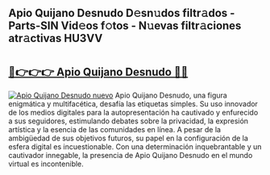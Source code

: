 ## Apio Quijano Desnudo D𝚎sn𝚞dos filtr𝚊dos - Parts-SIN Vid𝚎os f𝚘tos - N𝚞evas filtr𝚊ciones atr𝚊ctivas HU3VV

# <h2><a href="http://mb5cubj.tromn.icu/?c=Apio+Quijano+Desnudo">🔗👉👉👉 Apio Quijano Desnudo 🔗🔗</a></h2>

[![Apio Quijano Desnudo nuevo](https://i.imgur.com/pEAQMta.gif)](http://mb5cubj.tromn.icu/?c=Apio+Quijano+Desnudo)
Apio Quijano Desnudo, una figura enigmática y multifacética, desafía las etiquetas simples. Su uso innovador de los medios digitales para la autopresentación ha cautivado y enfurecido a sus seguidores, estimulando debates sobre la privacidad, la expresión artística y la esencia de las comunidades en línea. A pesar de la ambigüedad de sus objetivos futuros, su papel en la configuración de la esfera digital es incuestionable. Con una determinación inquebrantable y un cautivador innegable, la presencia de Apio Quijano Desnudo en el mundo virtual es incontenible.

